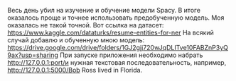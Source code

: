 Весь день убил на изучение и обучение модели Spacy. В итоге оказалось проще и точнее использовать предобученную модель. Моя оказалась не такой точной.
Вот ссылка на датасет: https://www.kaggle.com/dataturks/resume-entities-for-ner
На всякий случай добавлю и обученную мною модель: https://drive.google.com/drive/folders/1GJ2gjj720wJqDLITve10FABZnP3yQ9ax?usp=sharing
При запуске приложения необходимо набрать http://127.0.0.1:port/и нужная текстовая последовательность, например, http://127.0.0.1:5000/Bob Ross lived in Florida.
